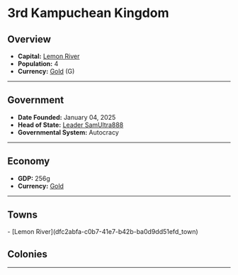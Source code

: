 <!--UNDEDITED FILE, remove this entire line if this file has been edited!-->
# <!--NAME-->3rd Kampuchean Kingdom<!--NAME-->

## Overview

- **Capital:** <!--CAPITAL_LINK-->[Lemon River](dfc2abfa-c0b7-41e7-b42b-ba0d9dd51efd_town)<!--CAPITAL_LINK-->
- **Population:** <!--POPULATION-->4<!--POPULATION-->
- **Currency:** <!--CURRENCY_LINK-->[Gold](Gold_currency)<!--CURRENCY_LINK--> (<!--CURRENCY_ABV-->G<!--CURRENCY_ABV-->)

---

## Government

- **Date Founded:** <!--FOUNDED-->January 04, 2025<!--FOUNDED-->
- **Head of State:** <!--LEADER_TITLE_LINK-->[Leader SamUltra888](SamUltra888_user)<!--LEADER_TITLE_LINK-->
- **Governmental System:** <!--GOVERNMENT-->Autocracy<!--GOVERNMENT-->

---

## Economy

- **GDP:** <!--GDP-->256g<!--GDP-->
- **Currency:** <!--CURRENCY_LINK-->[Gold](Gold_currency)<!--CURRENCY_LINK-->

---

## Towns

<!--TOWNS-->- [Lemon River](dfc2abfa-c0b7-41e7-b42b-ba0d9dd51efd_town)<!--TOWNS-->

## Colonies

<!--COLONIES--><!--COLONIES-->

---